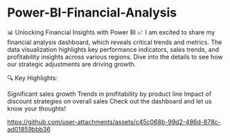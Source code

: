 # Power-BI-Financial-Analysis

📊 Unlocking Financial Insights with Power BI 📈
I am excited to share my financial analysis dashboard, which reveals critical trends and metrics. The data visualization highlights key performance indicators, sales trends, and profitability insights across various regions. Dive into the details to see how our strategic adjustments are driving growth.

🔍 Key Highlights:

Significant sales growth
Trends in profitability by product line
Impact of discount strategies on overall sales
Check out the dashboard and let us know your thoughts!

https://github.com/user-attachments/assets/c45c068b-99d2-486d-878c-ad01859bbb36


